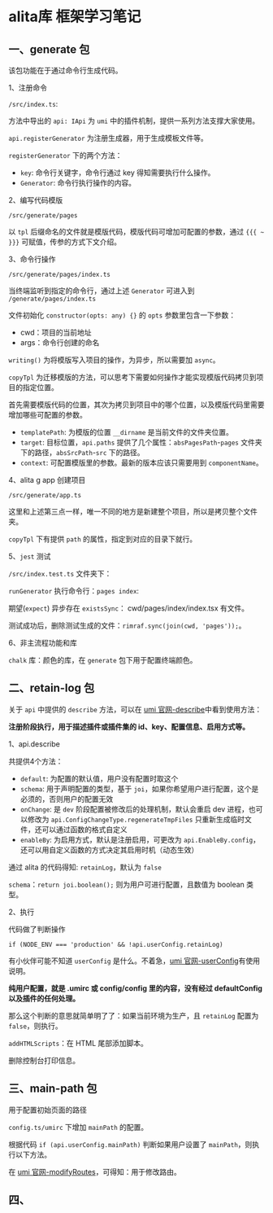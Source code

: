 # alita库 框架学习笔记

## 一、generate 包

该包功能在于通过命令行生成代码。

1、注册命令

`/src/index.ts`:

方法中导出的 `api: IApi` 为 `umi` 中的插件机制，提供一系列方法支撑大家使用。

`api.registerGenerator` 为注册生成器，用于生成模板文件等。

`registerGenerator` 下的两个方法：

- `key`: 命令行关键字，命令行通过 key 得知需要执行什么操作。
- `Generator`: 命令行执行操作的内容。

2、编写代码模版

`/src/generate/pages`

以 `tpl` 后缀命名的文件就是模版代码，模版代码可增加可配置的参数，通过 `{{{ ~ }}}` 可赋值，传参的方式下文介绍。

3、命令行操作

`/src/generate/pages/index.ts`

当终端监听到指定的命令行，通过上述 `Generator` 可进入到 `/generate/pages/index.ts`

文件初始化 `constructor(opts: any) {}` 的 `opts` 参数里包含一下参数：

- cwd：项目的当前地址
- args：命令行创建的命名

`writing()` 为将模版写入项目的操作，为异步，所以需要加 `async`。

`copyTpl` 为迁移模版的方法，可以思考下需要如何操作才能实现模版代码拷贝到项目的指定位置。

首先需要模版代码的位置，其次为拷贝到项目中的哪个位置，以及模版代码里需要增加哪些可配置的参数。

- `templatePath`: 为模版的位置 `__dirname` 是当前文件的文件夹位置。
- `target`: 目标位置，`api.paths` 提供了几个属性：`absPagesPath`-`pages` 文件夹下的路径，`absSrcPath`-`src` 下的路径。
- `context`: 可配置模版里的参数。最新的版本应该只需要用到 `componentName`。

4、alita g app 创建项目

`/src/generate/app.ts`

这里和上述第三点一样，唯一不同的地方是新建整个项目，所以是拷贝整个文件夹。

`copyTpl` 下有提供 `path` 的属性，指定到对应的目录下就行。

5、`jest` 测试

`/src/index.test.ts` 文件夹下：

`runGenerator` 执行命令行：`pages index`:

期望(`expect`) 异步存在 `existsSync`： cwd/pages/index/index.tsx  有文件。

测试成功后，删除测试生成的文件：`rimraf.sync(join(cwd, 'pages'));`。

6、非主流程功能和库

`chalk` 库：颜色的库，在 `generate` 包下用于配置终端颜色。

## 二、retain-log 包

关于 `api` 中提供的 `describe` 方法，可以在 [umi 官网-describe](https://umijs.org/zh-CN/plugins/api#describe-id-string-key-string-config--default-schema-onchange--)中看到使用方法：

**注册阶段执行，用于描述插件或插件集的 id、key、配置信息、启用方式等。**

1、api.describe

共提供4个方法：

- `default`: 为配置的默认值，用户没有配置时取这个
- `schema`:  用于声明配置的类型，基于 `joi`，如果你希望用户进行配置，这个是必须的，否则用户的配置无效
- `onChange`: 是 `dev` 阶段配置被修改后的处理机制，默认会重启 dev 进程，也可以修改为 `api.ConfigChangeType.regenerateTmpFiles` 只重新生成临时文件，还可以通过函数的格式自定义
- `enableBy`: 为启用方式，默认是注册启用，可更改为 `api.EnableBy.config`，还可以用自定义函数的方式决定其启用时机（动态生效）

通过 alita 的代码得知: `retainLog`，默认为 `false`

`schema`：`return joi.boolean();` 则为用户可进行配置，且数值为 boolean 类型。

2、执行

代码做了判断操作

`if (NODE_ENV === 'production' && !api.userConfig.retainLog)`

有小伙伴可能不知道 `userConfig` 是什么。不着急，[umi 官网-userConfig](https://umijs.org/zh-CN/plugins/api#userconfig)有使用说明。

**纯用户配置，就是 .umirc 或 config/config 里的内容，没有经过 defaultConfig 以及插件的任何处理。**

那么这个判断的意思就简单明了了：如果当前环境为生产，且 `retainLog` 配置为 `false`，则执行。

`addHTMLScripts`：在 HTML 尾部添加脚本。

删除控制台打印信息。


## 三、main-path 包

用于配置初始页面的路径

`config.ts/umirc` 下增加 `mainPath` 的配置。

根据代码 `if (api.userConfig.mainPath)` 判断如果用户设置了 `mainPath`，则执行以下方法。

在 [umi 官网-modifyRoutes](https://umijs.org/zh-CN/plugins/api#modifyroutes)，可得知：用于修改路由。

## 四、






